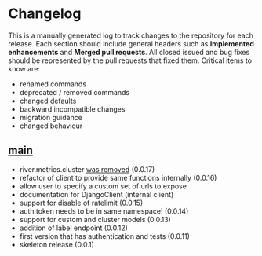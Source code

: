 # Changelog

This is a manually generated log to track changes to the repository for each release. 
Each section should include general headers such as **Implemented enhancements** 
and **Merged pull requests**. All closed issued and bug fixes should be 
represented by the pull requests that fixed them.
Critical items to know are:

 - renamed commands
 - deprecated / removed commands
 - changed defaults
 - backward incompatible changes
 - migration guidance
 - changed behaviour

## [main](https://github.com/vsoch/django-river-ml/tree/main)
 - river.metrics.cluster [was removed](https://github.com/online-ml/river/commit/68aa41c32543a77f5aa53895c0c894e63f9ca712) (0.0.17)
 - refactor of client to provide same functions internally (0.0.16)
  - allow user to specify a custom set of urls to expose
  - documentation for DjangoClient (internal client)
 - support for disable of ratelimit (0.0.15)
 - auth token needs to be in same namespace! (0.0.14)
 - support for custom and cluster models (0.0.13)
 - addition of label endpoint (0.0.12)
 - first version that has authentication and tests (0.0.11)
 - skeleton release  (0.0.1)
